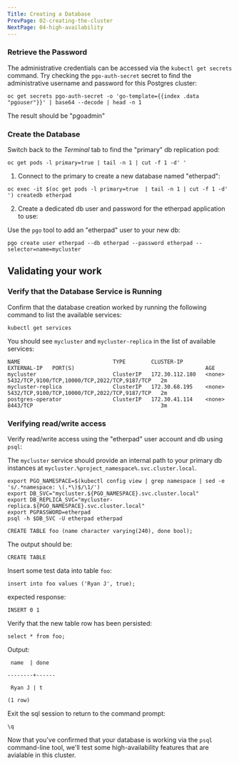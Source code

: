 ```yaml
---
Title: Creating a Database
PrevPage: 02-creating-the-cluster
NextPage: 04-high-availability
---
```


### Retrieve the Password

The administrative credentials can be accessed via the `kubectl get secrets` command.  Try checking the `pgo-auth-secret` secret to find the administrative username and password for this Postgres cluster:

```execute
oc get secrets pgo-auth-secret -o 'go-template={{index .data "pgouser"}}' | base64 --decode | head -n 1
```

The result should be "pgoadmin"

### Create the Database


Switch back to the *Terminal* tab to find the "primary" db replication pod:

```execute-1
oc get pods -l primary=true | tail -n 1 | cut -f 1 -d' '
```

1. Connect to the primary to create a new database named "etherpad":

```execute-1
oc exec -it $(oc get pods -l primary=true  | tail -n 1 | cut -f 1 -d' ') createdb etherpad
```

2. Create a dedicated db user and password for the etherpad application to use:

Use the `pgo` tool to add an "etherpad" user to your new db:

```execute-1
pgo create user etherpad --db etherpad --password etherpad --selector=name=mycluster
```

## Validating your work

### Verify that the Database Service is Running

Confirm that the database creation worked by running the following command to list the available services:

```execute-1
kubectl get services
```

You should see `mycluster` and `mycluster-replica` in the list of available services:
```
NAME                             TYPE        CLUSTER-IP       EXTERNAL-IP   PORT(S)                                         AGE
mycluster                        ClusterIP   172.30.112.180   <none>        5432/TCP,9100/TCP,10000/TCP,2022/TCP,9187/TCP   2m
mycluster-replica                ClusterIP   172.30.68.195    <none>        5432/TCP,9100/TCP,10000/TCP,2022/TCP,9187/TCP   2m
postgres-operator                ClusterIP   172.30.41.114    <none>        8443/TCP                                        3m
```

### Verifying read/write access
Verify read/write access using the "etherpad" user account and db using `psql`:

The `mycluster` service should provide an internal path to your primary db instances at `mycluster.%project_namespace%.svc.cluster.local`.  

```execute-1
export PGO_NAMESPACE=$(kubectl config view | grep namespace | sed -e 's/.*namespace: \(.*\)$/\1/')
export DB_SVC="mycluster.${PGO_NAMESPACE}.svc.cluster.local"
export DB_REPLICA_SVC="mycluster-replica.${PGO_NAMESPACE}.svc.cluster.local"
export PGPASSWORD=etherpad
psql -h $DB_SVC -U etherpad etherpad
```

```execute-1
CREATE TABLE foo (name character varying(240), done bool);
```

The output should be:
```
CREATE TABLE
```

Insert some test data into table `foo`:
```execute-1
insert into foo values ('Ryan J', true);
```

expected response:
```
INSERT 0 1
```

Verify that the new table row has been persisted:
```execute-1
select * from foo;
```

Output:

```
 name  | done

--------+------

 Ryan J | t

(1 row)

```

Exit the sql session to return to the command prompt:

```execute-1
\q
```

Now that you've confirmed that your database is working via the `psql` command-line tool, we'll test some high-availability features that are avialable in this cluster.
